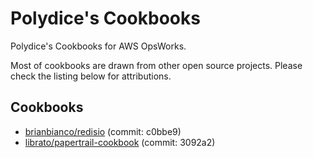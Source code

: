 Polydice's Cookbooks
=========

Polydice's Cookbooks for AWS OpsWorks.

Most of cookbooks are drawn from other open source projects. Please check the listing below for attributions.

## Cookbooks

* [brianbianco/redisio](https://github.com/brianbianco/redisio) (commit: c0bbe9)
* [librato/papertrail-cookbook](https://github.com/librato/papertrail-cookbook) (commit: 3092a2)